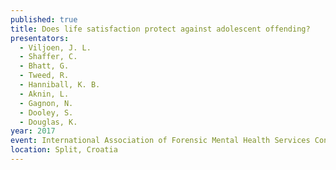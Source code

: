 ```yaml
---
published: true
title: Does life satisfaction protect against adolescent offending?
presentators:
  - Viljoen, J. L.
  - Shaffer, C.
  - Bhatt, G.
  - Tweed, R.
  - Hanniball, K. B.
  - Aknin, L.
  - Gagnon, N.
  - Dooley, S.
  - Douglas, K.
year: 2017
event: International Association of Forensic Mental Health Services Conference
location: Split, Croatia
---
```

